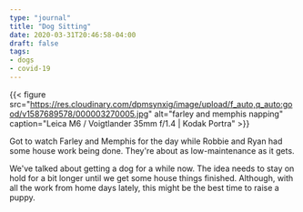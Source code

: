 ```yaml
---
type: "journal"
title: "Dog Sitting"
date: 2020-03-31T20:46:58-04:00
draft: false
tags:
- dogs
- covid-19
---
```


{{< figure src="https://res.cloudinary.com/dpmsynxig/image/upload/f_auto,q_auto:good/v1587689578/000003270005.jpg" alt="farley and memphis napping" caption="Leica M6 / Voigtlander 35mm f/1.4 | Kodak Portra" >}}

Got to watch Farley and Memphis for the day while Robbie and Ryan had some house work being done. They're about as low-maintenance as it gets.

We've talked about getting a dog for a while now. The idea needs to stay on hold for a bit longer until we get some house things finished. Although, with all the work from home days lately, this might be the best time to raise a puppy.
